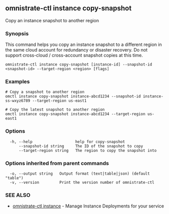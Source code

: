 ## omnistrate-ctl instance copy-snapshot

Copy an instance snapshot to another region

### Synopsis

This command helps you copy an instance snapshot to a different region in the same cloud account for redundancy or disaster recovery. Do not support cross-cloud / cross-account snapshot copies at this time.

```
omnistrate-ctl instance copy-snapshot [instance-id] --snapshot-id <snapshot-id> --target-region <region> [flags]
```

### Examples

```
# Copy a snapshot to another region
omctl instance copy-snapshot instance-abcd1234 --snapshot-id instance-ss-wxyz6789 --target-region us-east1

# Copy the latest snapshot to another region
omctl instance copy-snapshot instance-abcd1234 --target-region us-east1

```

### Options

```
  -h, --help                   help for copy-snapshot
      --snapshot-id string     The ID of the snapshot to copy
      --target-region string   The region to copy the snapshot into
```

### Options inherited from parent commands

```
  -o, --output string   Output format (text|table|json) (default "table")
  -v, --version         Print the version number of omnistrate-ctl
```

### SEE ALSO

* [omnistrate-ctl instance](omnistrate-ctl_instance.md)	 - Manage Instance Deployments for your service

